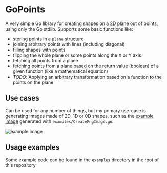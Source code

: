 # GoPoints

A very simple Go library for creating shapes on a 2D plane out of points, using only the Go stdlib. Supports some basic functions like:
- storing points in a `plane` structure
- joining arbitrary points with lines (including diagonal)
- filling shapes with points
- flipping the whole plane or some points along the X or Y axis
- fetching all points from a plane
- fetching points from a plane based on the return value (boolean) of a given function (like a mathematical equation)
- *TODO*: Applying an arbitrary transformation based on a function to the points on the plane

## Use cases

Can be used for any number of things, but my primary use-case is generating images made of 2D, 1D or 0D shapes, such as the [example image](https://github.com/TR-SLimey/gopoints/blob/master/examples/CreatePngImage.png?raw=true) generated with `examples/CreatePngImage.go`:

![example image](https://github.com/TR-SLimey/gopoints/blob/master/examples/CreatePngImage.png?raw=true)

## Usage examples

Some example code can be found in the `examples` directory in the root of this repository

